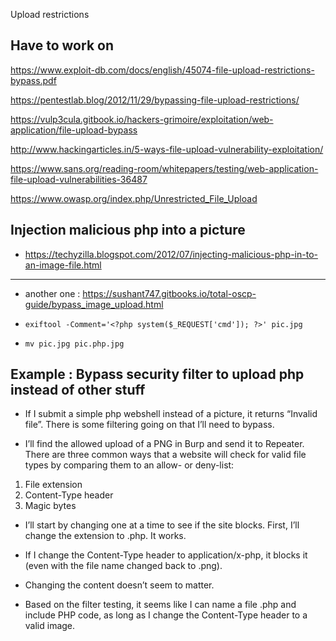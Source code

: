 Upload restrictions

## Have to work on

https://www.exploit-db.com/docs/english/45074-file-upload-restrictions-bypass.pdf

https://pentestlab.blog/2012/11/29/bypassing-file-upload-restrictions/

https://vulp3cula.gitbook.io/hackers-grimoire/exploitation/web-application/file-upload-bypass

http://www.hackingarticles.in/5-ways-file-upload-vulnerability-exploitation/

https://www.sans.org/reading-room/whitepapers/testing/web-application-file-upload-vulnerabilities-36487

https://www.owasp.org/index.php/Unrestricted_File_Upload

## Injection malicious php into a picture

- https://techyzilla.blogspot.com/2012/07/injecting-malicious-php-in-to-an-image-file.html

---

- another one : https://sushant747.gitbooks.io/total-oscp-guide/bypass_image_upload.html

- ```exiftool -Comment='<?php system($_REQUEST['cmd']); ?>' pic.jpg```
- ```mv pic.jpg pic.php.jpg```

## Example : Bypass security filter to upload php instead of other stuff

- If I submit a simple php webshell instead of a picture, it returns “Invalid file”. There is some filtering going on that I’ll need to bypass.

- I’ll find the allowed upload of a PNG in Burp and send it to Repeater. There are three common ways that a website will check for valid file types by comparing them to an allow- or deny-list:

1. File extension
2. Content-Type header
3. Magic bytes

- I’ll start by changing one at a time to see if the site blocks. First, I’ll change the extension to .php. It works.

- If I change the Content-Type header to application/x-php, it blocks it (even with the file name changed back to .png).

- Changing the content doesn’t seem to matter.

- Based on the filter testing, it seems like I can name a file .php and include PHP code, as long as I change the Content-Type header to a valid image.